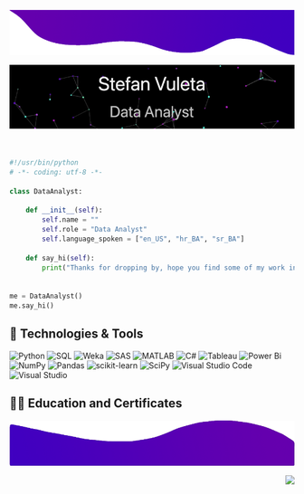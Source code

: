 <p align="center">
  <img width="1010" img height="80" src="TopBanner.png">
</p>

![](https://github.com/stefanalytical/stefanalytical/blob/master/Banner.gif)

```python


#!/usr/bin/python
# -*- coding: utf-8 -*-

class DataAnalyst:

    def __init__(self):
        self.name = ""
        self.role = "Data Analyst"
        self.language_spoken = ["en_US", "hr_BA", "sr_BA"]

    def say_hi(self):
        print("Thanks for dropping by, hope you find some of my work interesting.")


me = DataAnalyst()
me.say_hi()
```


## 🔧 Technologies & Tools

![Python](https://img.shields.io/badge/python-5C2D91?style=for-the-badge&logo=python&logoColor=ffdd54)
![SQL](https://img.shields.io/badge/sql-5C2D91?style=for-the-badge&logo=sql&logoColor=ffdd54)
![Weka](https://img.shields.io/badge/weka-5C2D91?style=for-the-badge&logo=weka&logoColor=ffdd54)
![SAS](https://img.shields.io/badge/sas-5C2D91?style=for-the-badge&logo=sas&logoColor=ffdd54)
![MATLAB](https://img.shields.io/badge/matlab-5C2D91?style=for-the-badge&logo=matlab&logoColor=ffdd54)
![C#](https://img.shields.io/badge/C%23-5C2D91?style=for-the-badge&logo=c-sharp&logoColor=white)
![Tableau](https://img.shields.io/badge/Tableau-5C2D91?style=for-the-badge&logo=Tableau&logoColor=white)
![Power Bi](https://img.shields.io/badge/power_bi-5C2D91?style=for-the-badge&logo=powerbi&logoColor=black)
![NumPy](https://img.shields.io/badge/numpy-5C2D91.svg?style=for-the-badge&logo=numpy&logoColor=white)
![Pandas](https://img.shields.io/badge/pandas-5C2D91.svg?style=for-the-badge&logo=pandas&logoColor=white)
![scikit-learn](https://img.shields.io/badge/scikit--learn-5C2D91.svg?style=for-the-badge&logo=scikit-learn&logoColor=white)
![SciPy](https://img.shields.io/badge/SciPy-5C2D91.svg?style=for-the-badge&logo=scipy&logoColor=%white)
![Visual Studio Code](https://img.shields.io/badge/Visual_Studio_Code-5C2D91?style=for-the-badge&logo=visual%20studio%20code&logoColor=white)
![Visual Studio](https://img.shields.io/badge/Visual_Studio-5C2D91?style=for-the-badge&logo=visual%20studio&logoColor=white)




## 👨‍🎓 Education and Certificates

<p align="center">
  <img width="1010" img height="80" src="BottomBanner.png">
</p>

<img align="right" src="https://komarev.com/ghpvc/?username=stefanalytical">


